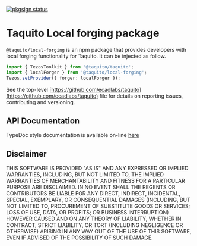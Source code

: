 [![pkgsign status](https://us-central1-pkgsign.cloudfunctions.net/pkgsign-badge?name=@taquito/local-forging&expectedIdentity=%40simrob)](https://github.com/RedpointGames/pkgsign)

# Taquito Local forging package

`@taquito/local-forging` is an npm package that provides developers with local forging functionality for Taquito. It can be injected as follow.

```ts
import { TezosToolkit } from '@taquito/taquito';
import { localForger } from '@taquito/local-forging';
Tezos.setProvider({ forger: localForger });
```

See the top-level [https://github.com/ecadlabs/taquito](https://github.com/ecadlabs/taquito) file for details on reporting issues, contributing and versioning.

## API Documentation

TypeDoc style documentation is available on-line [here](https://tezostaquito.io/typedoc/modules/_taquito_local_forging.html)

## Disclaimer

THIS SOFTWARE IS PROVIDED "AS IS" AND ANY EXPRESSED OR IMPLIED WARRANTIES, INCLUDING, BUT NOT LIMITED TO, THE IMPLIED WARRANTIES OF MERCHANTABILITY AND FITNESS FOR A PARTICULAR PURPOSE ARE DISCLAIMED. IN NO EVENT SHALL THE REGENTS OR CONTRIBUTORS BE LIABLE FOR ANY DIRECT, INDIRECT, INCIDENTAL, SPECIAL, EXEMPLARY, OR CONSEQUENTIAL DAMAGES (INCLUDING, BUT NOT LIMITED TO, PROCUREMENT OF SUBSTITUTE GOODS OR SERVICES; LOSS OF USE, DATA, OR PROFITS; OR BUSINESS INTERRUPTION) HOWEVER CAUSED AND ON ANY THEORY OF LIABILITY, WHETHER IN CONTRACT, STRICT LIABILITY, OR TORT (INCLUDING NEGLIGENCE OR OTHERWISE) ARISING IN ANY WAY OUT OF THE USE OF THIS SOFTWARE, EVEN IF ADVISED OF THE POSSIBILITY OF SUCH DAMAGE.
